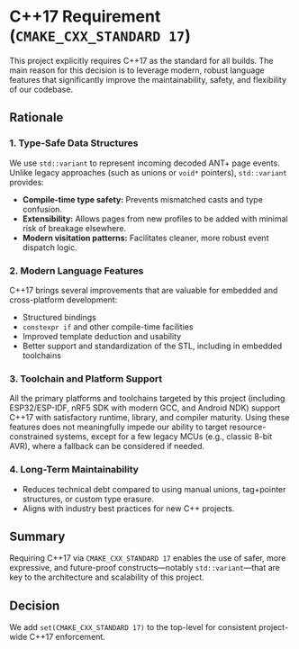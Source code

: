 # C++17 Requirement (`CMAKE_CXX_STANDARD 17`)

This project explicitly requires C++17 as the standard for all builds. 
The main reason for this decision is to leverage modern, robust language 
features that significantly improve the maintainability, safety, and flexibility 
of our codebase.

## Rationale

### 1. Type-Safe Data Structures

We use `std::variant` to represent incoming decoded ANT+ page events. Unlike 
legacy approaches (such as unions or `void*` pointers), `std::variant` provides:

- **Compile-time type safety:** Prevents mismatched casts and type confusion.
- **Extensibility:** Allows pages from new profiles to be added with minimal risk of breakage elsewhere.
- **Modern visitation patterns:** Facilitates cleaner, more robust event dispatch logic.

### 2. Modern Language Features

C++17 brings several improvements that are valuable for embedded and cross-platform development:

- Structured bindings
- `constexpr if` and other compile-time facilities
- Improved template deduction and usability
- Better support and standardization of the STL, including in embedded toolchains

### 3. Toolchain and Platform Support

All the primary platforms and toolchains targeted by this project (including ESP32/ESP-IDF, 
nRF5 SDK with modern GCC, and Android NDK) support C++17 with satisfactory runtime, library, 
and compiler maturity. Using these features does not meaningfully impede our ability to target 
resource-constrained systems, except for a few legacy MCUs (e.g., classic 8-bit AVR), where a 
fallback can be considered if needed.

### 4. Long-Term Maintainability

- Reduces technical debt compared to using manual unions, tag+pointer structures, or custom type erasure.
- Aligns with industry best practices for new C++ projects.

## Summary

Requiring C++17 via `CMAKE_CXX_STANDARD 17` enables the use of safer, more expressive, and 
future-proof constructs—notably `std::variant`—that are key to the architecture and scalability 
of this project.

## Decision

We add `set(CMAKE_CXX_STANDARD 17)` to the top-level for consistent project-wide C++17 enforcement. 

